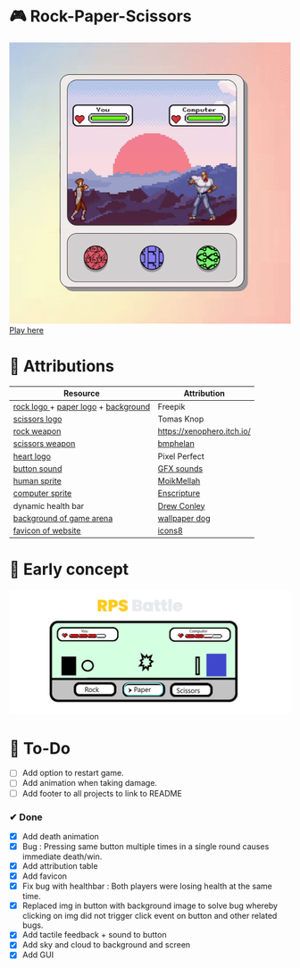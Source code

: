 # 🎮 Rock-Paper-Scissors
![](rps-gif.gif)
[Play here](https://creme332.github.io/my-odin-projects/rps-game/)
# 📌 Attributions
Resource | Attribution
---|---
[rock logo ](img/rock.png) + [paper logo](img/paper.png) + [background](img/bg2.jpg) | Freepik
[scissors logo](img/scissors.png) | Tomas Knop
[rock weapon](weapons/rock.png)| https://xenophero.itch.io/
[scissors weapon](weapons/scissors.png) | [bmphelan]([https://www.instructables.com/Pixel-Art-Rock-Paper-Scissors-Game/)
[heart logo](img/heart.png)|Pixel Perfect
[button sound](buttonsound.mp3) | [GFX sounds](https://www.youtube.com/watch?v=8m7i4GdYycs&ab_channel=GFXSounds)
[human sprite](sprites/humansprite.png)| [MoikMellah](https://opengameart.org/content/mv-platformer-male-32x64)
[computer sprite](sprites/computersprite.png) | [Enscripture](https://www.spriters-resource.com/snes/finalfight3finalfighttough/sheet/36298/)
dynamic health bar | [Drew Conley](https://www.youtube.com/watch?v=KJxY6MadV2M&ab_channel=DrewConley)
[background of game arena](img/background.png)| [wallpaper dog](https://wallpaper.dog/pixel)
[favicon of website](img/icons8-game-controller-16.png)| [icons8](https://icons8.com/icons/set/favicon-game)

# 🚀 Early concept
![](img/concept1.png)

# 🔨 To-Do
- [ ] Add option to restart game.
- [ ] Add animation when taking damage.
- [ ] Add footer to all projects to link to README 

### ✔ Done
- [x] Add death animation
- [x] Bug : Pressing same button multiple times in a single round causes immediate death/win.
- [x] Add attribution table
- [x] Add favicon
- [x] Fix bug with healthbar : Both players were losing health at the same time.
- [x] Replaced img in button with background image to solve bug whereby clicking on img did not trigger click event on button and other related bugs.
- [x] Add tactile feedback + sound to button
- [x] Add sky and cloud to background and screen
- [x] Add GUI
